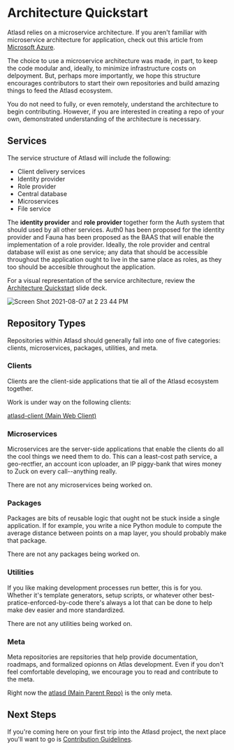 # Architecture Quickstart
Atlasd relies on a microservice architecture. If you aren't familiar with microservice architecture for application, check out this article from [Microsoft Azure](https://docs.microsoft.com/en-us/azure/architecture/guide/architecture-styles/microservices).

The choice to use a microservice architecture was made, in part, to keep the code modular and, ideally, to minimize infrastructure costs on delpoyment. But, perhaps more importantly, we hope this structure encourages contributors to start their own repositories and build amazing things to feed the Atlasd ecosystem.

You do not need to fully, or even remotely, understand the architecture to begin contributing. However, if you are interested in creating a repo of your own, demonstrated understanding of the architecture is necessary.

## Services
The service structure of Atlasd will include the following:
- Client delivery services
- Identity provider
- Role provider
- Central database
- Microservices
- File service

The **identity provider** and **role provider** together form the Auth system that should used by all other services. Auth0 has been proposed for the identity provider and Fauna has been proposed as the BAAS that will enable the implementation of a role provider. Ideally, the role provider and central database will exist as one service; any data that should be accessible throughout the application ought to live in the same place as roles, as they too should be accesible throughout the application.

For a visual representation of the service architecture, review the [Architecture Quickstart](https://docs.google.com/presentation/d/1X_PXxBQBLjXTfP17kSLM6m6KB487YMzLb4R2CXMUzfE/edit?usp=sharing) slide deck.

![Screen Shot 2021-08-07 at 2 23 44 PM](https://user-images.githubusercontent.com/79056955/128614182-480204e8-5bbe-4991-81be-80443c823298.png)


## Repository Types
Repositories within Atlasd should generally fall into one of five categories: clients, microservices, packages, utilities, and meta.

### Clients
Clients are the client-side applications that tie all of the Atlasd ecosystem together.

Work is under way on the following clients:

[atlasd-client (Main Web Client)](https://github.com/atlasd-geo/atlasd-client)

### Microservices
Microservices are the server-side applications that enable the clients do all the cool things we need them to do. This can a least-cost path service, a geo-rectfier, an account icon uploader, an IP piggy-bank that wires money to Zuck on every call--anything really.

There are not any microservices being worked on.

### Packages
Packages are bits of reusable logic that ought not be stuck inside a single application. If for example, you write a nice Python module to compute the average distance between points on a map layer, you should probably make that package.

There are not any packages being worked on.

### Utilities
If you like making development processes run better, this is for you. Whether it's template generators, setup scripts, or whatever other best-pratice-enforced-by-code there's always a lot that can be done to help make dev easier and more standardized.

There are not any utilities being worked on.

### Meta
Meta repositories are repsitories that help provide documentation, roadmaps, and formalized opionns on Atlas development. Even if you don't feel comfortable developing, we encourage you to read and contribute to the meta.

Right now the [atlasd (Main Parent Repo)](https://github.com/atlasd-geo/atlasd) is the only meta.

## Next Steps
If you're coming here on your first trip into the Atlasd project, the next place you'll want to go is [Contribution Guidelines](https://github.com/atlasd-geo/atlasd/blob/main/Contribution%20Guidelines.md).
